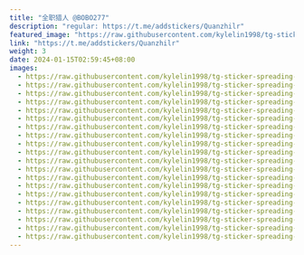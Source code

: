 ```yaml
---
title: "全职猎人 @BOBO277"
description: "regular: https://t.me/addstickers/Quanzhilr"
featured_image: "https://raw.githubusercontent.com/kylelin1998/tg-sticker-spreading-worldwide-images/main/img/95ff38b5-5b50-4a6d-b838-f6a2d5008f2a.jpg"
link: "https://t.me/addstickers/Quanzhilr"
weight: 3
date: 2024-01-15T02:59:45+08:00
images:
  - https://raw.githubusercontent.com/kylelin1998/tg-sticker-spreading-worldwide-images/main/img/95ff38b5-5b50-4a6d-b838-f6a2d5008f2a.jpg
  - https://raw.githubusercontent.com/kylelin1998/tg-sticker-spreading-worldwide-images/main/img/a8f821ed-cae8-4c55-9b4f-41e93cef0b4b.jpg
  - https://raw.githubusercontent.com/kylelin1998/tg-sticker-spreading-worldwide-images/main/img/831f70d5-d325-462e-800c-02adeca80bb1.jpg
  - https://raw.githubusercontent.com/kylelin1998/tg-sticker-spreading-worldwide-images/main/img/b58dfa31-432f-4b7b-8808-67d1437c9f38.jpg
  - https://raw.githubusercontent.com/kylelin1998/tg-sticker-spreading-worldwide-images/main/img/f1e83385-e21f-4213-9a85-e10c9465054e.jpg
  - https://raw.githubusercontent.com/kylelin1998/tg-sticker-spreading-worldwide-images/main/img/0a30e263-51c5-4969-a241-d01a4e59c5f9.jpg
  - https://raw.githubusercontent.com/kylelin1998/tg-sticker-spreading-worldwide-images/main/img/ca142f07-16de-4a2f-9a6d-d9820ce19331.jpg
  - https://raw.githubusercontent.com/kylelin1998/tg-sticker-spreading-worldwide-images/main/img/7e3311b5-123b-4f62-861d-0f0387780afe.jpg
  - https://raw.githubusercontent.com/kylelin1998/tg-sticker-spreading-worldwide-images/main/img/8585232c-d36c-416a-842e-e3b32dc79021.jpg
  - https://raw.githubusercontent.com/kylelin1998/tg-sticker-spreading-worldwide-images/main/img/739aca8b-ab46-4c78-8a77-1f0cddc81b7d.jpg
  - https://raw.githubusercontent.com/kylelin1998/tg-sticker-spreading-worldwide-images/main/img/348503ba-7f41-4ac7-ad69-87bdb23bde2f.jpg
  - https://raw.githubusercontent.com/kylelin1998/tg-sticker-spreading-worldwide-images/main/img/46938f4e-d7d1-4914-bda5-ddfba98acb3b.jpg
  - https://raw.githubusercontent.com/kylelin1998/tg-sticker-spreading-worldwide-images/main/img/96d397a5-8738-438f-8073-886c6c9909bc.jpg
  - https://raw.githubusercontent.com/kylelin1998/tg-sticker-spreading-worldwide-images/main/img/39f6c61d-638a-4d6c-bd80-e51f8622a4c8.jpg
  - https://raw.githubusercontent.com/kylelin1998/tg-sticker-spreading-worldwide-images/main/img/1223fdca-7b1e-4a65-a5c6-758ddbf65c90.jpg
  - https://raw.githubusercontent.com/kylelin1998/tg-sticker-spreading-worldwide-images/main/img/61751638-ad64-4f73-9a66-c7ffac561444.jpg
  - https://raw.githubusercontent.com/kylelin1998/tg-sticker-spreading-worldwide-images/main/img/b7013aa4-d3cf-462e-b54a-c5903aa0e4d3.jpg
  - https://raw.githubusercontent.com/kylelin1998/tg-sticker-spreading-worldwide-images/main/img/77574c73-1dd1-41d0-98be-4d4d86546bfc.jpg
  - https://raw.githubusercontent.com/kylelin1998/tg-sticker-spreading-worldwide-images/main/img/72e77597-66bc-4b3a-b8fe-16f4e97b352e.jpg
  - https://raw.githubusercontent.com/kylelin1998/tg-sticker-spreading-worldwide-images/main/img/1e2c98a0-86e0-49fd-acb7-ba648fefc909.jpg
---
```

